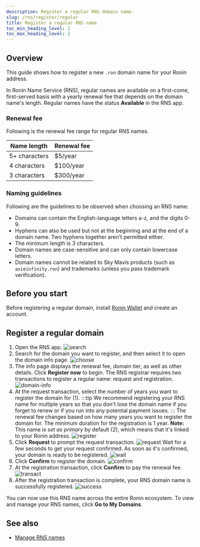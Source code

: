 ```yaml
---
description: Register a regular RNS domain name.
slug: /rns/register/regular
title: Register a regular RNS name
toc_min_heading_level: 2
toc_max_heading_level: 2
---
```


## Overview

This guide shows how to register a new `.ron` domain name for your Ronin address.

In Ronin Name Service (RNS), regular names are available on a first-come, first-served basis with a yearly renewal fee that depends on the domain name's length. Regular names have the status **Available** in the RNS app.

### Renewal fee

Following is the renewal fee range for regular RNS names.

| Name length | Renewal fee |
|---|---|
| 5+ characters | $5/year |
| 4 characters | $100/year |
| 3 characters | $300/year |

### Naming guidelines

Following are the guidelines to be observed when choosing an RNS name:

* Domains can contain the English-language letters a-z, and the digits 0-9.
* Hyphens can also be used but not at the beginning and at the end of a domain name. Two hyphens together aren't permitted either.
* The minimum length is 3 characters.
* Domain names are case-sensitive and can only contain lowercase letters.
* Domain names cannot be related to Sky Mavis products (such as `axieinfinity.ron`) and trademarks (unless you pass trademark verification).

## Before you start

Before registering a regular domain, install [Ronin Wallet](https://wallet.roninchain.com) and create an account.

## Register a regular domain

1. Open the RNS app.
![search](../../assets/regular/search.png)
1. Search for the domain you want to register, and then select it to open the domain info page.
![choose](../../assets/regular/choose.png)
1. The info page displays the renewal fee, domain tier, as well as other details. Click **Register now** to begin. The RNS registrar requires two transactions to register a regular name: request and registration.
![domain-info](../../assets/regular/domain-info.png)
1. At the request transaction, select the number of years you want to register the domain for (1).
:::tip
We recommend registering your RNS name for multiple years so that you don't lose the domain name if you forget to renew or if you run into any potential payment issues.
:::
The renewal fee changes based on how many years you want to register the domain for. The minimum duration for the registration is 1 year. **Note:** This name is *set as primary* by default (2), which means that it's linked to your Ronin address.
![register](../../assets/regular/register.png)
1. Click **Request** to prompt the request transaction.
![request](../../assets/regular/request.png)
   Wait for a few seconds to get your request confirmed. As soon as it's confirmed, your domain is ready to be registered.
![wait](../../assets/regular/wait.png)
1. Click **Confirm** to register the domain.
![confirm](../../assets/regular/confirm.png)
1. At the registration transaction, click **Confirm** to pay the renewal fee.
![transact](../../assets/regular/transact.png)
1. After the registration transaction is complete, your RNS domain name is successfully registered.
![success](../../assets/regular/success.png)

You can now use this RNS name across the entire Ronin ecosystem. To view and manage your RNS names, click **Go to My Domains**.

## See also

* [Manage RNS names](./../../manage.md)
